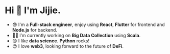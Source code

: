 # Hi 👋 I'm Jijie.

- 😎 I'm a **Full-stack engineer**, enjoy using **React**, **Flutter** for frontend and **Node.js** for backend.
- 👨‍💻 I’m currently working on **Big Data Collection** using **Scala**.
- 😊 I like **data science**. **Python** rocks!
- 😍 I love **web3**, looking forward to the future of **DeFi**.
